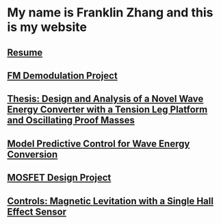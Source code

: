 # My name is Franklin Zhang and this is my website

## <a href = "Zhang_Franklin_resume_3_4_2022.pdf"> Resume </a>

## <a href = "6_341_Final_Project.pdf"> FM Demodulation Project </a>

## <a href = "MIT_Thesis_franklin.pdf"> Thesis: Design and Analysis of a Novel Wave Energy Converter with a Tension Leg Platform and Oscillating Proof Masses </a>

## <a href = "6.832_final_report.pdf "> Model Predictive Control for Wave Energy Conversion </a>

## <a href = "MOSFET Design Project.pdf"> MOSFET Design Project </a>

## <a href = "6.320 One Hall Effect.pdf"> Controls: Magnetic Levitation with a Single Hall Effect Sensor </a>

  
